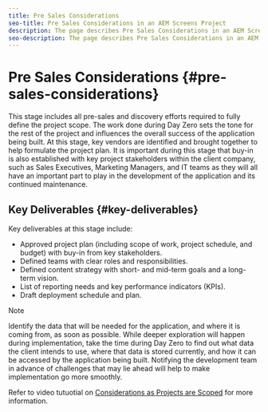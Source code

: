 ```yaml
---
title: Pre Sales Considerations
seo-title: Pre Sales Considerations in an AEM Screens Project
description: The page describes Pre Sales Considerations in an AEM Screens project
seo-description: The page describes Pre Sales Considerations in an AEM Screens project
---
```


# Pre Sales Considerations {#pre-sales-considerations}

This stage includes all pre-sales and discovery efforts required to fully define the project scope. The work done during Day Zero sets the tone for the rest of the project and influences the overall success of the application being built.
At this stage, key vendors are identified and brought together to help formulate the project plan. It is important during this stage that buy-in is also established with key project stakeholders within the client company, such as Sales Executives, Marketing Managers, and IT teams as they will all have an important part to play in the development of the application and its continued maintenance.

## Key Deliverables {#key-deliverables}

Key deliverables at this stage include:

* Approved project plan (including scope of work, project schedule, and budget) with buy-in from key stakeholders.
* Defined teams with clear roles and responsibilities.
* Defined content strategy with short- and mid-term goals and a long-term vision.
* List of reporting needs and key performance indicators (KPIs).
* Draft deployment schedule and plan.

>[!NOTE]
>
>Identify the data that will be needed for the application, and where it is coming from, as soon as possible. While deeper exploration will happen during implementation, take the time during Day Zero to find out what data the client intends to use, where that data is stored currently, and how it can be accessed by the application being built. Notifying the development team in advance of challenges that may lie ahead will help to make implementation go more smoothly.

Refer to video tutuotial on [Considerations as Projects are Scoped](https://helpx.adobe.com/experience-manager/6-5/screens/using/project-considerations.html) for more information.
